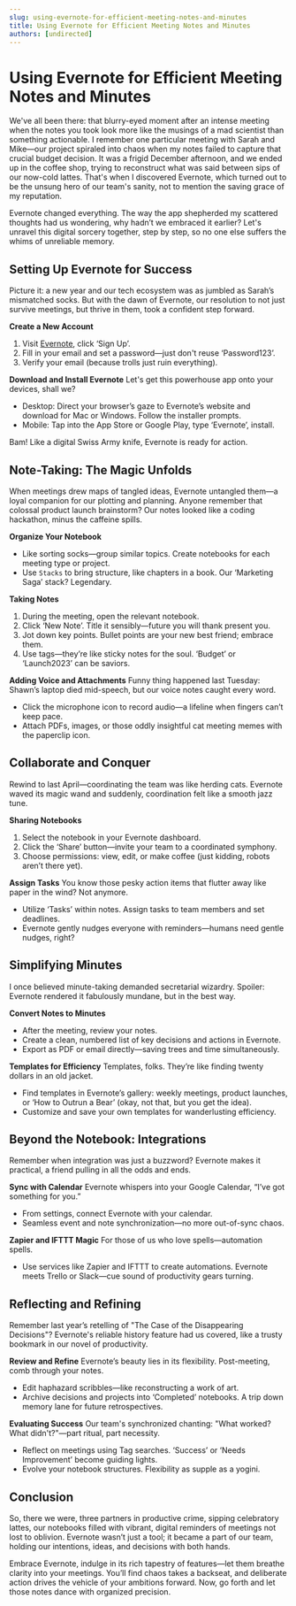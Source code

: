 ```yaml
---
slug: using-evernote-for-efficient-meeting-notes-and-minutes
title: Using Evernote for Efficient Meeting Notes and Minutes
authors: [undirected]
---
```



# Using Evernote for Efficient Meeting Notes and Minutes

We've all been there: that blurry-eyed moment after an intense meeting when the notes you took look more like the musings of a mad scientist than something actionable. I remember one particular meeting with Sarah and Mike—our project spiraled into chaos when my notes failed to capture that crucial budget decision. It was a frigid December afternoon, and we ended up in the coffee shop, trying to reconstruct what was said between sips of our now-cold lattes. That's when I discovered Evernote, which turned out to be the unsung hero of our team's sanity, not to mention the saving grace of my reputation. 

Evernote changed everything. The way the app shepherded my scattered thoughts had us wondering, why hadn’t we embraced it earlier? Let's unravel this digital sorcery together, step by step, so no one else suffers the whims of unreliable memory.

## Setting Up Evernote for Success

Picture it: a new year and our tech ecosystem was as jumbled as Sarah’s mismatched socks. But with the dawn of Evernote, our resolution to not just survive meetings, but thrive in them, took a confident step forward.

**Create a New Account**
1. Visit [Evernote](https://evernote.com/), click ‘Sign Up’.
2. Fill in your email and set a password—just don't reuse ‘Password123’.
3. Verify your email (because trolls just ruin everything).

**Download and Install Evernote**
Let's get this powerhouse app onto your devices, shall we?
- Desktop: Direct your browser’s gaze to Evernote’s website and download for Mac or Windows. Follow the installer prompts.
- Mobile: Tap into the App Store or Google Play, type ‘Evernote’, install.

Bam! Like a digital Swiss Army knife, Evernote is ready for action.

## Note-Taking: The Magic Unfolds

When meetings drew maps of tangled ideas, Evernote untangled them—a loyal companion for our plotting and planning. Anyone remember that colossal product launch brainstorm? Our notes looked like a coding hackathon, minus the caffeine spills.

**Organize Your Notebook**
- Like sorting socks—group similar topics. Create notebooks for each meeting type or project.
- Use `Stacks` to bring structure, like chapters in a book. Our ‘Marketing Saga’ stack? Legendary.

**Taking Notes**
1. During the meeting, open the relevant notebook.
2. Click ‘New Note’. Title it sensibly—future you will thank present you.
3. Jot down key points. Bullet points are your new best friend; embrace them.
4. Use tags—they’re like sticky notes for the soul. ‘Budget’ or ‘Launch2023’ can be saviors.

**Adding Voice and Attachments**
Funny thing happened last Tuesday: Shawn’s laptop died mid-speech, but our voice notes caught every word.
- Click the microphone icon to record audio—a lifeline when fingers can’t keep pace.
- Attach PDFs, images, or those oddly insightful cat meeting memes with the paperclip icon.

## Collaborate and Conquer

Rewind to last April—coordinating the team was like herding cats. Evernote waved its magic wand and suddenly, coordination felt like a smooth jazz tune.

**Sharing Notebooks**
1. Select the notebook in your Evernote dashboard.
2. Click the ‘Share’ button—invite your team to a coordinated symphony.
3. Choose permissions: view, edit, or make coffee (just kidding, robots aren’t there yet).

**Assign Tasks**
You know those pesky action items that flutter away like paper in the wind? Not anymore.
- Utilize ‘Tasks’ within notes. Assign tasks to team members and set deadlines.
- Evernote gently nudges everyone with reminders—humans need gentle nudges, right?

## Simplifying Minutes

I once believed minute-taking demanded secretarial wizardry. Spoiler: Evernote rendered it fabulously mundane, but in the best way.

**Convert Notes to Minutes**
- After the meeting, review your notes.
- Create a clean, numbered list of key decisions and actions in Evernote.
- Export as PDF or email directly—saving trees and time simultaneously.

**Templates for Efficiency**
Templates, folks. They’re like finding twenty dollars in an old jacket.
- Find templates in Evernote’s gallery: weekly meetings, product launches, or ‘How to Outrun a Bear’ (okay, not that, but you get the idea).
- Customize and save your own templates for wanderlusting efficiency.

## Beyond the Notebook: Integrations

Remember when integration was just a buzzword? Evernote makes it practical, a friend pulling in all the odds and ends.

**Sync with Calendar**
Evernote whispers into your Google Calendar, “I’ve got something for you.”
- From settings, connect Evernote with your calendar.
- Seamless event and note synchronization—no more out-of-sync chaos.

**Zapier and IFTTT Magic**
For those of us who love spells—automation spells.
- Use services like Zapier and IFTTT to create automations. Evernote meets Trello or Slack—cue sound of productivity gears turning.
  
## Reflecting and Refining

Remember last year’s retelling of "The Case of the Disappearing Decisions"? Evernote's reliable history feature had us covered, like a trusty bookmark in our novel of productivity.

**Review and Refine**
Evernote’s beauty lies in its flexibility. Post-meeting, comb through your notes.
- Edit haphazard scribbles—like reconstructing a work of art.
- Archive decisions and projects into ‘Completed’ notebooks. A trip down memory lane for future retrospectives.

**Evaluating Success**
Our team's synchronized chanting: "What worked? What didn't?"—part ritual, part necessity.
- Reflect on meetings using Tag searches. ‘Success’ or ‘Needs Improvement’ become guiding lights.
- Evolve your notebook structures. Flexibility as supple as a yogini.

## Conclusion

So, there we were, three partners in productive crime, sipping celebratory lattes, our notebooks filled with vibrant, digital reminders of meetings not lost to oblivion. Evernote wasn’t just a tool; it became a part of our team, holding our intentions, ideas, and decisions with both hands.

Embrace Evernote, indulge in its rich tapestry of features—let them breathe clarity into your meetings. You’ll find chaos takes a backseat, and deliberate action drives the vehicle of your ambitions forward. Now, go forth and let those notes dance with organized precision.